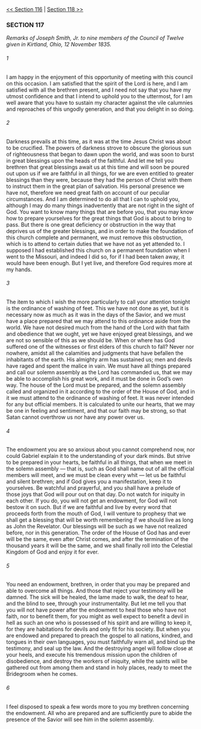 [<< Section 116](Section%20116.md)  |  [Section 118 >>](Section%20118.md)

### SECTION 117

*Remarks of Joseph Smith, Jr. to nine members of the Council of Twelve given in Kirtland, Ohio, 12 November 1835.*

###### 1
I am happy in the enjoyment of this opportunity of meeting with this council on this occasion. I am satisfied that the spirit of the Lord is here, and I am satisfied with all the brethren present, and I need not say that you have my utmost confidence and that I intend to uphold you to the uttermost, for I am well aware that you have to sustain my character against the vile calumnies and reproaches of this ungodly generation, and that you delight in so doing.

###### 2
Darkness prevails at this time, as it was at the time Jesus Christ was about to be crucified. The powers of darkness strove to obscure the glorious sun of righteousness that began to dawn upon the world, and was soon to burst in great blessings upon the heads of the faithful. And let me tell you brethren that great blessings await us at this time and will soon be poured out upon us if we are faithful in all things, for we are even entitled to greater blessings than they were, because they had the person of Christ with them to instruct them in the great plan of salvation. His personal presence we have not, therefore we need great faith on account of our peculiar circumstances. And I am determined to do all that I can to uphold you, although I may do many things inadvertently that are not right in the sight of God. You want to know many things that are before you, that you may know how to prepare yourselves for the great things that God is about to bring to pass. But there is one great deficiency or obstruction in the way that deprives us of the greater blessings, and in order to make the foundation of this church complete and permanent, we must remove this obstruction, which is to attend to certain duties that we have not as yet attended to. I supposed I had established this church on a permanent foundation when I went to the Missouri, and indeed I did so, for if I had been taken away, it would have been enough. But I yet live, and therefore God requires more at my hands.

###### 3
The item to which I wish the more particularly to call your attention tonight is the ordinance of washing of feet. This we have not done as yet, but it is necessary now as much as it was in the days of the Savior, and we must have a place prepared that we may attend to this ordinance aside from the world. We have not desired much from the hand of the Lord with that faith and obedience that we ought, yet we have enjoyed great blessings, and we are not so sensible of this as we should be. When or where has God suffered one of the witnesses or first elders of this church to fall? Never nor nowhere, amidst all the calamities and judgments that have befallen the inhabitants of the earth. His almighty arm has sustained us; men and devils have raged and spent the malice in vain. We must have all things prepared and call our solemn assembly as the Lord has commanded us, that we may be able to accomplish his great work, and it must be done in God’s own way. The house of the Lord must be prepared, and the solemn assembly called and organized in it according to the order of the House of God, and in it we must attend to the ordinance of washing of feet. It was never intended for any but official members. It is calculated to unite our hearts, that we may be one in feeling and sentiment, and that our faith may be strong, so that Satan cannot overthrow us nor have any power over us.

###### 4
The endowment you are so anxious about you cannot comprehend now, nor could Gabriel explain it to the understanding of your dark minds. But strive to be prepared in your hearts, be faithful in all things, that when we meet in the solemn assembly — that is, such as God shall name out of all the official members will meet, and we must be clean every whit — let us be faithful and silent brethren; and if God gives you a manifestation, keep it to yourselves. Be watchful and prayerful, and you shall have a prelude of those joys that God will pour out on that day. Do not watch for iniquity in each other. If you do, you will not get an endowment, for God will not bestow it on such. But if we are faithful and live by every word that proceeds forth from the mouth of God, I will venture to prophesy that we shall get a blessing that will be worth remembering if we should live as long as John the Revelator. Our blessings will be such as we have not realized before, nor in this generation. The order of the House of God has and ever will be the same, even after Christ comes, and after the termination of the thousand years it will be the same, and we shall finally roll into the Celestial Kingdom of God and enjoy it for ever.

###### 5
You need an endowment, brethren, in order that you may be prepared and able to overcome all things. And those that reject your testimony will be damned. The sick will be healed, the lame made to walk, the deaf to hear, and the blind to see, through your instrumentality. But let me tell you that you will not have power after the endowment to heal those who have not faith, nor to benefit them, for you might as well expect to benefit a devil in hell as such an one who is possessed of his spirit and are willing to keep it, for they are habitations for devils and only fit for his society. But when you are endowed and prepared to preach the gospel to all nations, kindred, and tongues in their own languages, you must faithfully warn all, and bind up the testimony, and seal up the law. And the destroying angel will follow close at your heels, and execute his tremendous mission upon the children of disobedience, and destroy the workers of iniquity, while the saints will be gathered out from among them and stand in holy places, ready to meet the Bridegroom when he comes.

###### 6
I feel disposed to speak a few words more to you my brethren concerning the endowment. All who are prepared and are sufficiently pure to abide the presence of the Savior will see him in the solemn assembly.